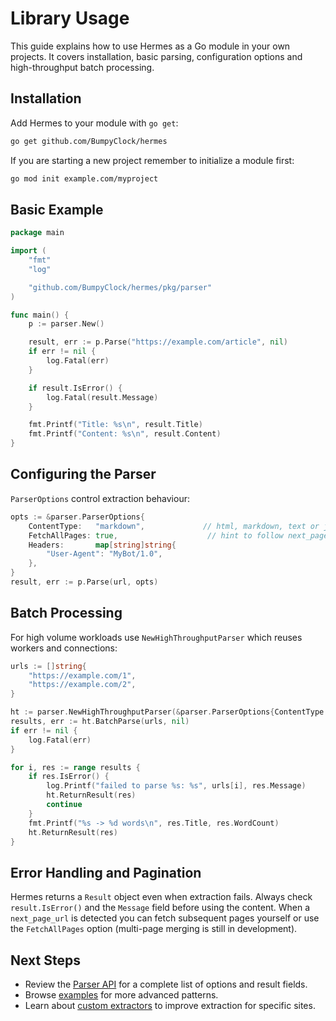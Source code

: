 # Library Usage

This guide explains how to use Hermes as a Go module in your own projects. It covers
installation, basic parsing, configuration options and high-throughput batch
processing.

## Installation

Add Hermes to your module with `go get`:

```bash
go get github.com/BumpyClock/hermes
```

If you are starting a new project remember to initialize a module first:

```bash
go mod init example.com/myproject
```

## Basic Example

```go
package main

import (
    "fmt"
    "log"

    "github.com/BumpyClock/hermes/pkg/parser"
)

func main() {
    p := parser.New()

    result, err := p.Parse("https://example.com/article", nil)
    if err != nil {
        log.Fatal(err)
    }

    if result.IsError() {
        log.Fatal(result.Message)
    }

    fmt.Printf("Title: %s\n", result.Title)
    fmt.Printf("Content: %s\n", result.Content)
}
```

## Configuring the Parser

`ParserOptions` control extraction behaviour:

```go
opts := &parser.ParserOptions{
    ContentType:   "markdown",             // html, markdown, text or json
    FetchAllPages: true,                    // hint to follow next_page_url
    Headers:       map[string]string{
        "User-Agent": "MyBot/1.0",
    },
}
result, err := p.Parse(url, opts)
```

## Batch Processing

For high volume workloads use `NewHighThroughputParser` which reuses workers and
connections:

```go
urls := []string{
    "https://example.com/1",
    "https://example.com/2",
}

ht := parser.NewHighThroughputParser(&parser.ParserOptions{ContentType: "text"})
results, err := ht.BatchParse(urls, nil)
if err != nil {
    log.Fatal(err)
}

for i, res := range results {
    if res.IsError() {
        log.Printf("failed to parse %s: %s", urls[i], res.Message)
        ht.ReturnResult(res)
        continue
    }
    fmt.Printf("%s -> %d words\n", res.Title, res.WordCount)
    ht.ReturnResult(res)
}
```

## Error Handling and Pagination

Hermes returns a `Result` object even when extraction fails. Always check
`result.IsError()` and the `Message` field before using the content. When a
`next_page_url` is detected you can fetch subsequent pages yourself or use the
`FetchAllPages` option (multi-page merging is still in development).

## Next Steps

- Review the [Parser API](../api/parser.md) for a complete list of options
  and result fields.
- Browse [examples](../examples/basic.md) for more advanced patterns.
- Learn about [custom extractors](../api/extractors.md#creating-custom-extractors)
  to improve extraction for specific sites.

